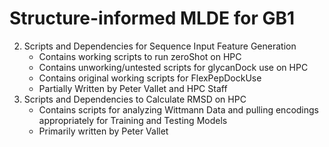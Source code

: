 # Structure-informed MLDE for GB1


2. Scripts and Dependencies for Sequence Input Feature Generation
	* Contains working scripts to run zeroShot on HPC
	* Contains unworking/untested scripts for glycanDock use on HPC 
	* Contains original working scripts for FlexPepDockUse
	* Partially Written by Peter Vallet and HPC Staff
3. Scripts and Dependencies to Calculate RMSD on HPC
	* Contains scripts for analyzing Wittmann Data and pulling encodings appropriately for Training and Testing Models 
	* Primarily written by Peter Vallet

